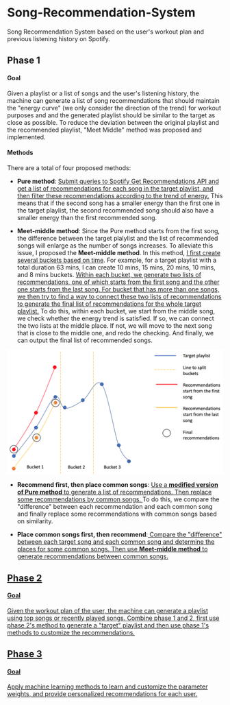 # Song-Recommendation-System
Song Recommendation System based on the user's workout plan and previous listening history on Spotify.


## Phase 1
#### Goal
Given a playlist or a list of songs and the user's listening history, the machine can generate a list of song recommendations that should maintain the "energy curve" (we only consider the direction of the trend) for workout purposes and and the generated playlist should be similar to the target as close as possible. To reduce the deviation between the original playlist and the recommended playlist, "Meet Middle" method was proposed and implemented. 

#### Methods
There are a total of four proposed methods:

- **Pure method**: <u> Submit queries to Spotify Get Recommendations API and get a list of recommendations for each song in the target playlist, and then filter these recommendations according to the trend of energy.</u> This means that if the second song has a smaller energy than the first one in the target playlist, the second recommended song should also have a smaller energy than the first recommended song. 

- **Meet-middle method**: Since the Pure method starts from the first song, the difference between the target plalylist and the list of recommended songs will enlarge as the number of songs increases. To alleviate this issue, I proposed the **Meet-middle method**. In this method, <u>I first create several buckets based on time</u>. For example, for a target playlist with a total duration 63 mins, I can create 10 mins, 15 mins, 20 mins, 10 mins, and 8 mins buckets. <u>Within each bucket, we generate two lists of recommendations, one of which starts from the first song and the other one starts from the last song. For bucket that has more than one songs, we then try to find a way to connect these two lists of recommendations to generate the final list of recommendations for the whole target playlist.</u> To do this, within each bucket, we start from the middle song, we check whether the energy trend is satisfied. If so, we can connect the two lists at the middle place. If not, we will move to the next song that is close to the middle one, and redo the checking. And finally, we can output the final list of recommended songs.
<img src="meetmiddle.png" alt="drawing" style="width:550px;"/>

- **Recommend first, then place common songs**: <u>Use a **modified version of Pure method** to generate a list of recommendations. Then replace some recommendations by common songs. </u> To do this, we compare the "difference" between each recommendation and each common song and finally replace some recommendations with common songs based on similarity.

- **Place common songs first, then recommend**:<u> Compare the "difference" between each target song and each common song and determine the places for some common songs. Then use **Meet-middle method** to generate recommendations between common songs. 

## Phase 2
#### Goal
Given the workout plan of the user, the machine can generate a playlist using top songs or recently played songs. Combine phase 1 and 2, first use phase 2's method to generate a "target" playlist and then use phase 1's methods to customize the recommendations.

## Phase 3
#### Goal
Apply machine learning methods to learn and customize the parameter weights, and provide personalized recommendations for each user.
